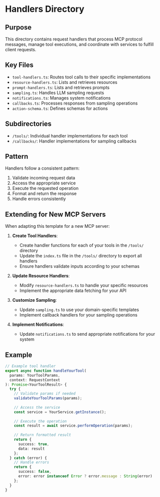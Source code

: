 # Handlers Directory

## Purpose

This directory contains request handlers that process MCP protocol messages, manage tool executions, and coordinate with services to fulfill client requests.

## Key Files

- `tool-handlers.ts`: Routes tool calls to their specific implementations
- `resource-handlers.ts`: Lists and retrieves resources
- `prompt-handlers.ts`: Lists and retrieves prompts
- `sampling.ts`: Handles LLM sampling requests
- `notifications.ts`: Manages system notifications
- `callbacks.ts`: Processes responses from sampling operations
- `action-schema.ts`: Defines schemas for actions

## Subdirectories

- `/tools/`: Individual handler implementations for each tool
- `/callbacks/`: Handler implementations for sampling callbacks

## Pattern

Handlers follow a consistent pattern:
1. Validate incoming request data
2. Access the appropriate service
3. Execute the requested operation
4. Format and return the response
5. Handle errors consistently

## Extending for New MCP Servers

When adapting this template for a new MCP server:

1. **Create Tool Handlers**:
   - Create handler functions for each of your tools in the `/tools/` directory
   - Update the `index.ts` file in the `/tools/` directory to export all handlers
   - Ensure handlers validate inputs according to your schemas

2. **Update Resource Handlers**:
   - Modify `resource-handlers.ts` to handle your specific resources
   - Implement the appropriate data fetching for your API

3. **Customize Sampling**:
   - Update `sampling.ts` to use your domain-specific templates
   - Implement callback handlers for your sampling operations

4. **Implement Notifications**:
   - Update `notifications.ts` to send appropriate notifications for your system

## Example

```typescript
// Example tool handler
export async function handleYourTool(
  params: YourToolParams,
  context: RequestContext
): Promise<YourToolResult> {
  try {
    // Validate params if needed
    validateYourToolParams(params);
    
    // Access the service
    const service = YourService.getInstance();
    
    // Execute the operation
    const result = await service.performOperation(params);
    
    // Return formatted result
    return {
      success: true,
      data: result
    };
  } catch (error) {
    // Handle errors
    return {
      success: false,
      error: error instanceof Error ? error.message : String(error)
    };
  }
}
```